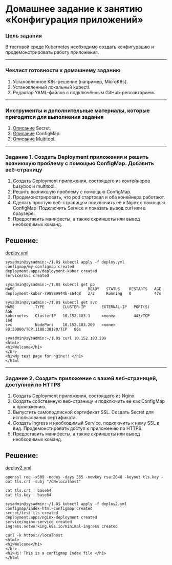 # Домашнее задание к занятию «Конфигурация приложений»

### Цель задания

В тестовой среде Kubernetes необходимо создать конфигурацию и продемонстрировать работу приложения.

------

### Чеклист готовности к домашнему заданию

1. Установленное K8s-решение (например, MicroK8s).
2. Установленный локальный kubectl.
3. Редактор YAML-файлов с подключённым GitHub-репозиторием.

------

### Инструменты и дополнительные материалы, которые пригодятся для выполнения задания

1. [Описание](https://kubernetes.io/docs/concepts/configuration/secret/) Secret.
2. [Описание](https://kubernetes.io/docs/concepts/configuration/configmap/) ConfigMap.
3. [Описание](https://github.com/wbitt/Network-MultiTool) Multitool.

------

### Задание 1. Создать Deployment приложения и решить возникшую проблему с помощью ConfigMap. Добавить веб-страницу

1. Создать Deployment приложения, состоящего из контейнеров busybox и multitool.
2. Решить возникшую проблему с помощью ConfigMap.
3. Продемонстрировать, что pod стартовал и оба конейнера работают.
4. Сделать простую веб-страницу и подключить её к Nginx с помощью ConfigMap. Подключить Service и показать вывод curl или в браузере.
5. Предоставить манифесты, а также скриншоты или вывод необходимых команд.

## Решение:

[deploy.yml](./configs/deploy.yml)
```
sysadmin@sysadmin:~/1.8$ kubectl apply -f deploy.yml 
configmap/my-configmap created
deployment.apps/deployment-kuber created
service/svc created

sysadmin@sysadmin:~/1.8$ kubectl get po
NAME                                READY   STATUS    RESTARTS   AGE
deployment-kuber-798989944b-s64q8   2/2     Running   0          47s

sysadmin@sysadmin:~/1.8$ kubectl get svc
NAME         TYPE        CLUSTER-IP       EXTERNAL-IP   PORT(S)                       AGE
kubernetes   ClusterIP   10.152.183.1     <none>        443/TCP                       16d
svc          NodePort    10.152.183.209   <none>        80:30080/TCP,1180:30180/TCP   86s

sysadmin@sysadmin:~/1.8$ curl 10.152.183.209
<html>
<h1>Welcome</h1>
</br>
<h1>My test page for nginx!! </h1>
</html
```
------

### Задание 2. Создать приложение с вашей веб-страницей, доступной по HTTPS 

1. Создать Deployment приложения, состоящего из Nginx.
2. Создать собственную веб-страницу и подключить её как ConfigMap к приложению.
3. Выпустить самоподписной сертификат SSL. Создать Secret для использования сертификата.
4. Создать Ingress и необходимый Service, подключить к нему SSL в вид. Продемонстировать доступ к приложению по HTTPS. 
4. Предоставить манифесты, а также скриншоты или вывод необходимых команд.

## Решение:

[deploy2.yml](./configs/deploy2.yml)
```
openssl req -x509 -nodes -days 365 -newkey rsa:2048 -keyout tls.key -out tls.crt -subj "/CN=localhost"

cat tls.crt | base64
cat tls.key | base64

sysadmin@sysadmin:~/1.8$ kubectl apply -f deploy2.yml 
configmap/index-html-configmap created
secret/test-tls created
deployment.apps/nginx-deployment created
service/nginx-service created
ingress.networking.k8s.io/minimal-ingress created

curl -k https://localhost
<html>
<h1>Welcome</h1>
</br>
<h1>Hi! This is a configmap Index file </h1>
</html
```


